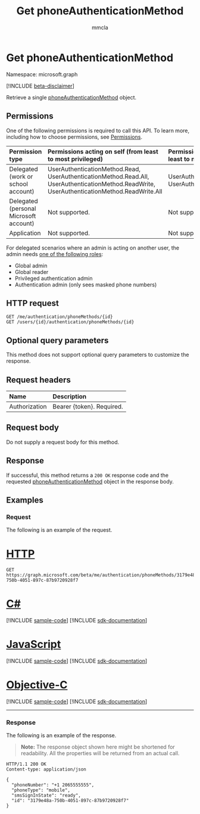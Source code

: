 ﻿---
title: "Get phoneAuthenticationMethod"
description: "Retrieve a single phoneAuthenticationMethod object."
localization_priority: Normal
author: "mmcla"
ms.prod: "microsoft-identity-platform"
doc_type: "apiPageType"
---

# Get phoneAuthenticationMethod

Namespace: microsoft.graph

[!INCLUDE [beta-disclaimer](../../includes/beta-disclaimer.md)]

Retrieve a single [phoneAuthenticationMethod](../resources/phoneauthenticationmethod.md) object.

## Permissions

One of the following permissions is required to call this API. To learn more, including how to choose permissions, see [Permissions](/graph/permissions-reference).

| Permission type                        | Permissions acting on self (from least to most privileged)                                                                                   | Permissions acting on others (from least to most privileged)              |
| :------------------------------------- | :------------------------------------------------------------------------------------------------------------------------------------------- | :------------------------------------------------------------------------ |
| Delegated (work or school account)     | UserAuthenticationMethod.Read, UserAuthenticationMethod.Read.All, UserAuthenticationMethod.ReadWrite, UserAuthenticationMethod.ReadWrite.All | UserAuthenticationMethod.Read.All, UserAuthenticationMethod.ReadWrite.All |
| Delegated (personal Microsoft account) | Not supported.                                                                                                                               | Not supported.                                                            |
| Application                            | Not supported.                                                                                                                               | Not supported.                                                            |

For delegated scenarios where an admin is acting on another user, the admin needs [one of the following roles](https://docs.microsoft.com/azure/active-directory/users-groups-roles/directory-assign-admin-roles#available-roles):

* Global admin
* Global reader
* Privileged authentication admin
* Authentication admin (only sees masked phone numbers)

## HTTP request

<!-- { "blockType": "ignored" } -->

```http
GET /me/authentication/phoneMethods/{id}
GET /users/{id}/authentication/phoneMethods/{id}
```

## Optional query parameters

This method does not support optional query parameters to customize the response.

## Request headers

| Name          | Description               |
| :------------ | :------------------------ |
| Authorization | Bearer {token}. Required. |

## Request body

Do not supply a request body for this method.

## Response

If successful, this method returns a `200 OK` response code and the requested [phoneAuthenticationMethod](../resources/phoneauthenticationmethod.md) object in the response body.

## Examples

### Request

The following is an example of the request.

# [HTTP](#tab/http)

<!-- {
  "blockType": "request",
  "name": "get_phoneauthenticationmethod"
}-->

```msgraph-interactive
GET https://graph.microsoft.com/beta/me/authentication/phoneMethods/3179e48a-750b-4051-897c-87b9720928f7
```

# [C#](#tab/csharp)

[!INCLUDE [sample-code](../includes/snippets/csharp/get-phoneauthenticationmethod-csharp-snippets.md)]
[!INCLUDE [sdk-documentation](../includes/snippets/snippets-sdk-documentation-link.md)]

# [JavaScript](#tab/javascript)

[!INCLUDE [sample-code](../includes/snippets/javascript/get-phoneauthenticationmethod-javascript-snippets.md)]
[!INCLUDE [sdk-documentation](../includes/snippets/snippets-sdk-documentation-link.md)]

# [Objective-C](#tab/objc)

[!INCLUDE [sample-code](../includes/snippets/objc/get-phoneauthenticationmethod-objc-snippets.md)]
[!INCLUDE [sdk-documentation](../includes/snippets/snippets-sdk-documentation-link.md)]

---

### Response

The following is an example of the response.

> **Note:** The response object shown here might be shortened for readability. All the properties will be returned from an actual call.

<!-- {
  "blockType": "response",
  "truncated": true,
  "@odata.type": "microsoft.graph.phoneAuthenticationMethod"
} -->

```http
HTTP/1.1 200 OK
Content-type: application/json

{
  "phoneNumber": "+1 2065555555",
  "phoneType": "mobile",
  "smsSignInState": "ready",
  "id": "3179e48a-750b-4051-897c-87b9720928f7"
}
```

<!-- uuid: 16cd6b66-4b1a-43a1-adaf-3a886856ed98
2019-02-04 14:57:30 UTC -->

<!-- {
  "type": "#page.annotation",
  "description": "Get phoneAuthenticationMethod",
  "keywords": "",
  "section": "documentation",
  "tocPath": ""
}-->
